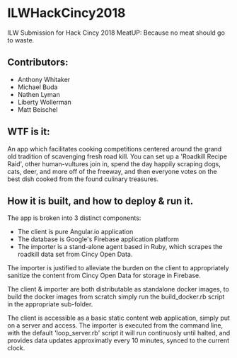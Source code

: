 # ILWHackCincy2018
ILW Submission for Hack Cincy 2018
MeatUP: Because no meat should go to waste.

## Contributors:
* Anthony Whitaker
* Michael Buda
* Nathen Lyman
* Liberty Wollerman
* Matt Beischel

## WTF is it:
An app which facilitates cooking competitions centered around the grand old tradition of scavenging fresh road kill.
You can set up a 'Roadkill Recipe Raid', other human-vultures join in, 
spend the day happily scraping dogs, cats, deer, and more off of the freeway, and then everyone votes on the
best dish cooked from the found culinary treasures.

## How it is built, and how to deploy & run it.
The app is broken into 3 distinct components:
* The client is pure Angular.io application
* The database is Google's Firebase application platform
* The importer is a stand-alone agent based in Ruby, which scrapes the roadkill data set from
  Cincy Open Data.

The importer is justified to alleviate the burden on the client to appropriately sanitize the content
from Cincy Open Data for storage in Firebase.

The client & importer are both distributable as standalone docker images,
to build the docker images from scratch simply run the build_docker.rb script in the appropriate sub-folder.

The client is accessible as a basic static content web application, simply put on a server and access.
The importer is executed from the command line, with the default 'loop_server.rb' script it will run continuosly
until halted, and provides data updates approximatly every 10 minutes, synced to the current clock.



